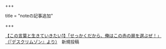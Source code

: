 +++

title = "noteの記事追加"

+++

[【この言葉と生きていきたい1】「せっかくだから、俺はこの赤の扉を選ぶぜ！」（『デスクリムゾン』より）](https://note.com/nazono_obasan/n/n01ae1d627234)　新規投稿
